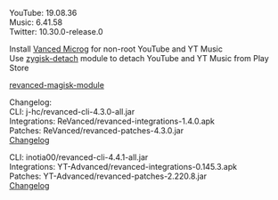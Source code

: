 YouTube: 19.08.36  
Music: 6.41.58  
Twitter: 10.30.0-release.0  

Install [Vanced Microg](https://github.com/TeamVanced/VancedMicroG/releases) for non-root YouTube and YT Music  
Use [zygisk-detach](https://github.com/j-hc/zygisk-detach) module to detach YouTube and YT Music from Play Store  

[revanced-magisk-module](https://github.com/j-hc/revanced-magisk-module)  

Changelog:  
CLI: j-hc/revanced-cli-4.3.0-all.jar  
Integrations: ReVanced/revanced-integrations-1.4.0.apk  
Patches: ReVanced/revanced-patches-4.3.0.jar  
[Changelog](https://github.com/ReVanced/revanced-patches/releases/tag/v4.3.0)

CLI: inotia00/revanced-cli-4.4.1-all.jar  
Integrations: YT-Advanced/revanced-integrations-0.145.3.apk  
Patches: YT-Advanced/revanced-patches-2.220.8.jar  
[Changelog](https://github.com/YT-Advanced/ReX-patches/releases/tag/v2.220.8)  

